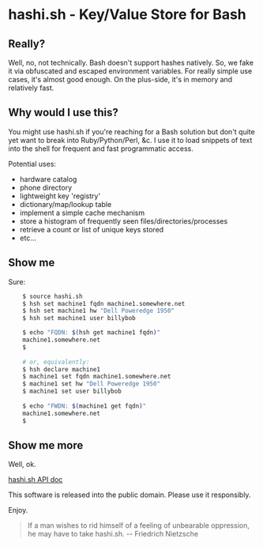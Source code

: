  hashi.sh - Key/Value Store for Bash
===================================

## Really?

Well, no, not technically. Bash doesn't support hashes natively. So, we fake it via
obfuscated and escaped environment variables. For really simple use cases, it's almost
good enough. On the plus-side, it's in memory and relatively fast.

## Why would I use this?

You might use hashi.sh if you're reaching for a Bash solution but don't quite yet want to 
break into Ruby/Python/Perl, &c. I use it to load snippets of text into the shell for frequent and
fast programmatic access.

Potential uses:

* hardware catalog
* phone directory
* lightweight key 'registry'
* dictionary/map/lookup table
* implement a simple cache mechanism
* store a histogram of frequently seen files/directories/processes
* retrieve a count or list of unique keys stored
* etc...

## Show me

Sure:

```bash
    $ source hashi.sh
    $ hsh set machine1 fqdn machine1.somewhere.net
    $ hsh set machine1 hw "Dell Poweredge 1950"
    $ hsh set machine1 user billybob

    $ echo "FQDN: $(hsh get machine1 fqdn)"
    machine1.somewhere.net
    $
    
    # or, equivalently:
    $ hsh declare machine1
    $ machine1 set fqdn machine1.somewhere.net
    $ machine1 set hw "Dell Poweredge 1950"
    $ machine1 set user billybob
    
    $ echo "FWDN: $(machine1 get fqdn)"
    machine1.somewhere.net
    $
```

## Show me more

Well, ok.

[hashi.sh API doc](https://github.com/erichs/hashi.sh/blob/master/apidoc.md)

This software is released into the public domain.  Please use it responsibly.

Enjoy.

> If a man wishes to rid himself of a feeling of unbearable oppression, he may have to take hashi.sh. -- Friedrich Nietzsche

